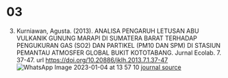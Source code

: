 # 03
3. Kurniawan, Agusta. (2013). ANALISA PENGARUH LETUSAN ABU VULKANIK GUNUNG MARAPI DI SUMATERA BARAT TERHADAP PENGUKURAN GAS (SO2) DAN PARTIKEL (PM10 DAN SPM) DI STASIUN PEMANTAU ATMOSFER GLOBAL BUKIT KOTOTABANG. Jurnal Ecolab. 7. 37-47. url https://doi.org/10.20886/jklh.2013.7.1.37-47
![WhatsApp Image 2023-01-04 at 13 57 10](https://user-images.githubusercontent.com/64761659/210570486-0d507cfb-8560-4abc-a16f-c6af43b8b7f9.jpeg)
[journal source](https://www.researchgate.net/publication/306070518_ANALISA_PENGARUH_LETUSAN_ABU_VULKANIK_GUNUNG_MARAPI_DI_SUMATERA_BARAT_TERHADAP_PENGUKURAN_GAS_SO2_DAN_PARTIKEL_PM10_DAN_SPM_DI_STASIUN_PEMANTAU_ATMOSFER_GLOBAL_BUKIT_KOTOTABANG)
